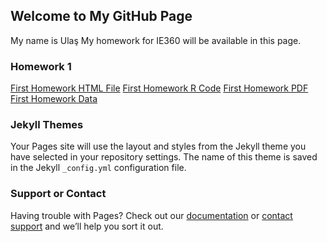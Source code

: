 ## Welcome to My GitHub Page

My name is Ulaş My homework for IE360 will be available in this page. 

### Homework 1


[First Homework HTML File](https://bu-ie-360.github.io/spring24-UlasDiyarOnder/main/hw1_360.html)
[First Homework R Code](https://bu-ie-360.github.io/spring24-UlasDiyarOnder/main/hw1_360.Rmd)
[First Homework PDF](https://bu-ie-360.github.io/spring24-UlasDiyarOnder/main/IE_360_HW1_2020402069/IE_360.pdf)
[First Homework Data](https://bu-ie-360.github.io/spring24-UlasDiyarOnder/main/IE_360_HW1_2020402069)



### Jekyll Themes

Your Pages site will use the layout and styles from the Jekyll theme you have selected in your repository settings. The name of this theme is saved in the Jekyll `_config.yml` configuration file.

### Support or Contact

Having trouble with Pages? Check out our [documentation](https://docs.github.com/categories/github-pages-basics/) or [contact support](https://support.github.com/contact) and we’ll help you sort it out.
